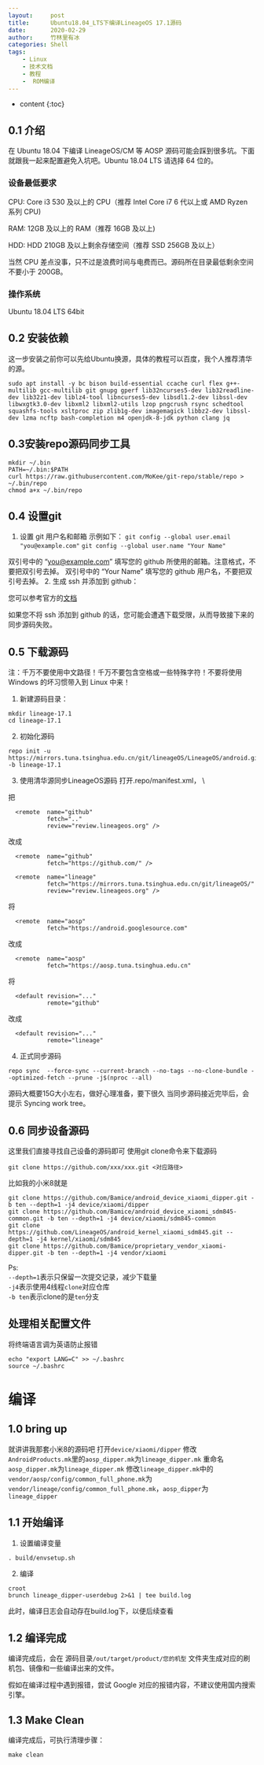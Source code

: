```yaml
---
layout:     post
title:      Ubuntu18.04_LTS下编译LineageOS 17.1源码
date:       2020-02-29
author:     竹林里有冰
categories: Shell
tags:
    - Linux
    - 技术文档
    - 教程
    -  ROM编译
---
```


* content
{:toc}

## 0.1 介绍
在 Ubuntu 18.04 下编译 LineageOS/CM 等 AOSP 源码可能会踩到很多坑。下面就跟我一起来配置避免入坑吧。Ubuntu 18.04 LTS 请选择 64 位的。
### 设备最低要求
CPU: Core i3 530 及以上的 CPU（推荐 Intel Core i7 6 代以上或 AMD Ryzen 系列 CPU)

RAM: 12GB 及以上的 RAM（推荐 16GB 及以上)

HDD: HDD 210GB 及以上剩余存储空间（推荐 SSD 256GB 及以上）

当然 CPU 差点没事，只不过是浪费时间与电费而已。源码所在目录最低剩余空间不要小于 200GB。

### 操作系统
Ubuntu 18.04 LTS 64bit
## 0.2 安装依赖
这一步安装之前你可以先给Ubuntu换源，具体的教程可以百度，我个人推荐清华的源。
```
sudo apt install -y bc bison build-essential ccache curl flex g++-multilib gcc-multilib git gnupg gperf lib32ncurses5-dev lib32readline-dev lib32z1-dev liblz4-tool libncurses5-dev libsdl1.2-dev libssl-dev libwxgtk3.0-dev libxml2 libxml2-utils lzop pngcrush rsync schedtool squashfs-tools xsltproc zip zlib1g-dev imagemagick libbz2-dev libssl-dev lzma ncftp bash-completion m4 openjdk-8-jdk python clang jq
```
## 0.3安装repo源码同步工具
```
mkdir ~/.bin
PATH=~/.bin:$PATH
curl https://raw.githubusercontent.com/MoKee/git-repo/stable/repo > ~/.bin/repo
chmod a+x ~/.bin/repo
```
 ## 0.4 设置git
1. 设置 git 用户名和邮箱
示例如下：
```git config --global user.email "you@example.com"```
```git config --global user.name "Your Name"```

双引号中的 “you@example.com” 填写您的 github 所使用的邮箱。注意格式，不要把双引号去掉。
双引号中的 “Your Name” 填写您的 github 用户名，不要把双引号去掉。
2. 生成 ssh 并添加到 github：

您可以参考官方的[文档](https://help.github.com/articles/connecting-to-github-with-ssh/)

如果您不将 ssh 添加到 github 的话，您可能会遭遇下载受限，从而导致接下来的同步源码失败。
## 0.5 下载源码
注：千万不要使用中文路径！千万不要包含空格或一些特殊字符！不要将使用 Windows 的坏习惯带入到 Linux 中来！
1. 新建源码目录：
```
mkdir lineage-17.1
cd lineage-17.1
```
2. 初始化源码
```
repo init -u https://mirrors.tuna.tsinghua.edu.cn/git/lineageOS/LineageOS/android.git -b lineage-17.1
```
3. 使用清华源同步LineageOS源码
打开.repo/manifest.xml， \

把
```
  <remote  name="github"
           fetch=".."
           review="review.lineageos.org" />
```
改成
```
  <remote  name="github"
           fetch="https://github.com/" />

  <remote  name="lineage"
           fetch="https://mirrors.tuna.tsinghua.edu.cn/git/lineageOS/"
           review="review.lineageos.org" />
```
将
```
  <remote  name="aosp"
           fetch="https://android.googlesource.com"
```
改成
```
  <remote  name="aosp"
           fetch="https://aosp.tuna.tsinghua.edu.cn"
```
将
```
  <default revision="..."
           remote="github"
```
改成
```
  <default revision="..."
           remote="lineage"
```
4. 正式同步源码
```
repo sync  --force-sync --current-branch --no-tags --no-clone-bundle --optimized-fetch --prune -j$(nproc --all)
```
源码大概要15G大小左右，做好心理准备，要下很久
当同步源码接近完毕后，会提示 Syncing work tree。
## 0.6 同步设备源码
这里我们直接寻找自己设备的源码即可
使用git clone命令来下载源码
```
git clone https://github.com/xxx/xxx.git <对应路径>
```
比如我的小米8就是
```
git clone https://github.com/Bamice/android_device_xiaomi_dipper.git -b ten --depth=1 -j4 device/xiaomi/dipper
git clone https://github.com/Bamice/android_device_xiaomi_sdm845-common.git -b ten --depth=1 -j4 device/xiaomi/sdm845-common
git clone https://github.com/LineageOS/android_kernel_xiaomi_sdm845.git --depth=1 -j4 kernel/xiaomi/sdm845
git clone https://github.com/Bamice/proprietary_vendor_xiaomi-dipper.git -b ten --depth=1 -j4 vendor/xiaomi
```
Ps:  \
```--depth=1```表示只保留一次提交记录，减少下载量  \
```-j4```表示使用4线程```clone```对应仓库 \
```-b ten```表示clone的是```ten```分支
## 处理相关配置文件
将终端语言调为英语防止报错
```
echo "export LANG=C" >> ~/.bashrc
source ~/.bashrc
```
# 编译
## 1.0 bring up
就讲讲我那套小米8的源码吧
打开```device/xiaomi/dipper```
修改```AndroidProducts.mk```里的```aosp_dipper.mk```为```lineage_dipper.mk```
重命名```aosp_dipper.mk```为```lineage_dipper.mk```
修改```lineage_dipper.mk```中的```vendor/aosp/config/common_full_phone.mk```为```vendor/lineage/config/common_full_phone.mk```，```aosp_dipper```为```lineage_dipper```
## 1.1 开始编译
1. 设置编译变量
```
. build/envsetup.sh
```
2. 编译
```
croot
brunch lineage_dipper-userdebug 2>&1 | tee build.log
```
此时，编译日志会自动存在build.log下，以便后续查看
## 1.2 编译完成
编译完成后，会在 源码目录```/out/target/product/您的机型``` 文件夹生成对应的刷机包、镜像和一些编译出来的文件。

假如在编译过程中遇到报错，尝试 Google 对应的报错内容，不建议使用国内搜索引擎。
## 1.3 Make Clean
编译完成后，可执行清理步骤：
```
make clean
```
